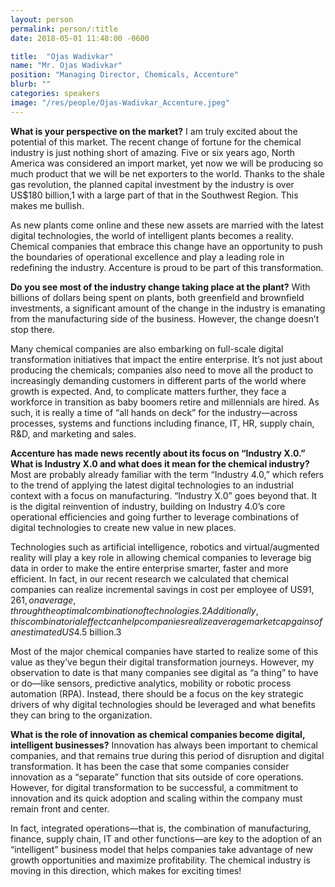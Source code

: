 ```yaml
---
layout: person
permalink: person/:title
date: 2018-05-01 11:48:00 -0600

title:  "Ojas Wadivkar"
name: "Mr. Ojas Wadivkar"
position: "Managing Director, Chemicals, Accenture"
blurb: ""
categories: speakers
image: "/res/people/Ojas-Wadivkar_Accenture.jpeg"
---
```

<b>What is your perspective on the market?</b>
I am truly excited about the potential of this market. The recent change of fortune for the chemical industry is just nothing short of amazing. Five or six years ago, North America was considered an import market, yet now we will be producing so much product that we will be net exporters to the world. Thanks to the shale gas revolution, the planned capital investment by the industry is over US$180 billion,1 with a large part of that in the Southwest Region. This makes me bullish.

As new plants come online and these new assets are married with the latest digital technologies, the world of intelligent plants becomes a reality. Chemical companies that embrace this change have an opportunity to push the boundaries of operational excellence and play a leading role in redefining the industry. Accenture is proud to be part of this transformation.

<b>Do you see most of the industry change taking place at the plant?</b>
With billions of dollars being spent on plants, both greenfield and brownfield investments, a significant amount of the change in the industry is emanating from the manufacturing side of the business. However, the change doesn’t stop there.

Many chemical companies are also embarking on full-scale digital transformation initiatives that impact the entire enterprise. It’s not just about producing the chemicals; companies also need to move all the product to increasingly demanding customers in different parts of the world where growth is expected. And, to complicate matters further, they face a workforce in transition as baby boomers retire and millennials are hired. As such, it is really a time of “all hands on deck” for the industry—across processes, systems and functions including finance, IT, HR, supply chain, R&D, and marketing and sales.

<b>Accenture has made news recently about its focus on “Industry X.0.” What is Industry X.0 and what does it mean for the chemical industry?</b>
Most are probably already familiar with the term “Industry 4.0,” which refers to the trend of applying the latest digital technologies to an industrial context with a focus on manufacturing. “Industry X.0” goes beyond that. It is the digital reinvention of industry, building on Industry 4.0’s core operational efficiencies and going further to leverage combinations of digital technologies to create new value in new places.

Technologies such as artificial intelligence, robotics and virtual/augmented reality will play a key role in allowing chemical companies to leverage big data in order to make the entire enterprise smarter, faster and more efficient. In fact, in our recent research we calculated that chemical companies can realize incremental savings in cost per employee of US$91,261, on average, through the optimal combination of technologies.2 Additionally, this combinatorial effect can help companies realize average market cap gains of an estimated US$4.5 billion.3

Most of the major chemical companies have started to realize some of this value as they’ve begun their digital transformation journeys. However, my observation to date is that many companies see digital as “a thing” to have or do—like sensors, predictive analytics, mobility or robotic process automation (RPA). Instead, there should be a focus on the key strategic drivers of why digital technologies should be leveraged and what benefits they can bring to the organization.

<b>What is the role of innovation as chemical companies become digital, intelligent businesses?</b>
Innovation has always been important to chemical companies, and that remains true during this period of disruption and digital transformation. It has been the case that some companies consider innovation as a “separate” function that sits outside of core operations. However, for digital transformation to be successful, a commitment to innovation and its quick adoption and scaling within the company must remain front and center.

In fact, integrated operations—that is, the combination of manufacturing, finance, supply chain, IT and other functions—are key to the adoption of an “intelligent” business model that helps companies take advantage of new growth opportunities and maximize profitability. The chemical industry is moving in this direction, which makes for exciting times!
